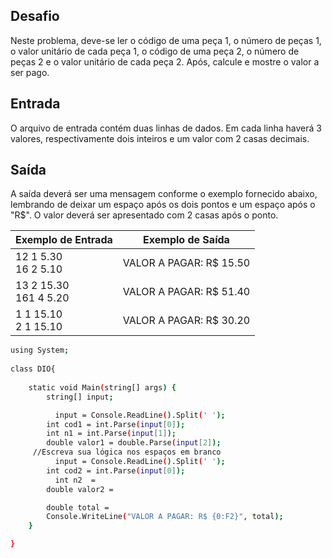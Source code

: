 ## Desafio

Neste problema, deve-se ler o código de uma peça 1, o número de peças 1, o valor unitário de cada peça 1, o código de uma peça 2, o número de peças 2 e o valor unitário de cada peça 2. Após, calcule e mostre o valor a ser pago.

## Entrada

O arquivo de entrada contém duas linhas de dados. Em cada linha haverá 3 valores, respectivamente dois inteiros e um valor com 2 casas decimais.

## Saída

A saída deverá ser uma mensagem conforme o exemplo fornecido abaixo, lembrando de deixar um espaço após os dois pontos e um espaço após o "R$". O valor deverá ser apresentado com 2 casas após o ponto.

| Exemplo de Entrada | Exemplo de Saída|
| ---|--- |
| 12 1 5.30<br />16 2 5.10 | VALOR A PAGAR: R$ 15.50 |
| 13 2 15.30<br />161 4 5.20 | VALOR A PAGAR: R$ 51.40 |
| 1 1 15.10<br />2 1 15.10 | VALOR A PAGAR: R$ 30.20 |


```bash
using System; 
 
class DIO{
 
    static void Main(string[] args) {
		string[] input;

	      input = Console.ReadLine().Split(' ');
        int cod1 = int.Parse(input[0]);
        int n1 = int.Parse(input[1]);
        double valor1 = double.Parse(input[2]);
     //Escreva sua lógica nos espaços em branco
 	      input = Console.ReadLine().Split(' ');
        int cod2 = int.Parse(input[0]);
	      int n2  = 
        double valor2 = 

        double total = 
        Console.WriteLine("VALOR A PAGAR: R$ {0:F2}", total);
    }

}


```